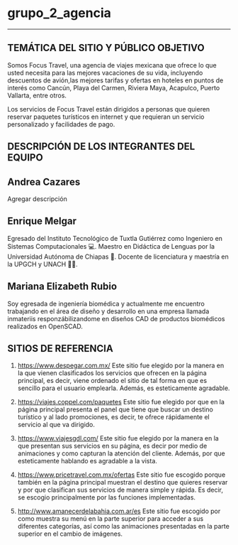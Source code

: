 # grupo_2_agencia

---

## TEMÁTICA DEL SITIO Y PÚBLICO OBJETIVO

Somos Focus Travel, una agencia de viajes mexicana que ofrece lo que usted necesita para las mejores vacaciones de su vida, incluyendo descuentos de avión,las mejores tarifas y ofertas en hoteles en puntos de interés como Cancún, Playa del Carmen, Riviera Maya, Acapulco, Puerto Vallarta, entre otros.

Los servicios de Focus Travel están dirigidos a personas que quieren reservar paquetes turísticos en internet y que requieran un servicio personalizado y facilidades de pago.

## DESCRIPCIÓN DE LOS INTEGRANTES DEL EQUIPO

## Andrea Cazares

Agregar descripción

## Enrique Melgar

Egresado del Instituto Tecnológico de Tuxtla Gutiérrez como Ingeniero en Sistemas Computacionales 💻. Maestro en Didáctica de Lenguas por la Universidad Autónoma de Chiapas 💬. Docente de licenciatura y maestría en la UPGCH y UNACH 👨‍🏫.

## Mariana Elizabeth Rubio

Soy egresada de ingeniería biomédica y actualmente me encuentro trabajando en el área de diseño y desarrollo en una empresa llamada inmateriis responzábilizandome en diseños CAD de productos biomédicos realizados en OpenSCAD.

## SITIOS DE REFERENCIA

1.  https://www.despegar.com.mx/
    Este sitio fue elegido por la manera en la que vienen clasificados los servicios que ofrecen en la página principal, es decir, viene ordenado el sitio de tal forma en que es sencillo para el usuario emplearla. Además, es esteticamente agradable.

2.  https://viajes.coppel.com/paquetes
    Este sitio fue elegido por que en la página principal presenta el panel que tiene que buscar un destino turístico y al lado promociones, es decir, te ofrece rápidamente el servicio al que va dirigido.

3.  https://www.viajesgdl.com/
    Este sitio fue elegido por la manera en la que presentan sus servicios en su página, es decir por medio de animaciones y como capturan la atención del cliente. Además, por que esteticamente hablando es agradable a la vista.

4.  https://www.pricetravel.com.mx/ofertas
    Este sitio fue escogido porque también en la página principal muestran el destino que quieres reservar y por que clasifican sus servicios de manera simple y rápida. Es decir, se escogio principalmente por las funciones implementadas.

5.  http://www.amanecerdelabahia.com.ar/es
    Este sitio fue escogido por como muestra su menú en la parte superior para acceder a sus diferentes categorías, así como las animaciones presentadas en la parte superior en el cambio de imágenes.
